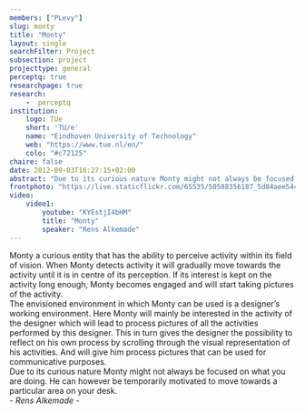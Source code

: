 ```yaml
---
members: ["PLevy"]
slug: monty
title: "Monty"
layout: single
searchFilter: Project
subsection: project
projecttype: general
perceptq: true
researchpage: true
research: 
    -  perceptq
institution:
    logo: TUe
    short: 'TU/e'
    name: "Eindhoven University of Technology"
    web: "https://www.tue.nl/en/"
    colo: "#c72125"
chaire: false
date: 2012-09-03T16:27:15+02:00
abstract: "Due to its curious nature Monty might not always be focused on what you are doing. He can however be temporarily motivated to move towards a particular area on your desk.<br/>by Rens Alkemade"
frontphoto: "https://live.staticflickr.com/65535/50588356187_5d84aee544.jpg"
video:
    video1:
        youtube: "KYEstjI4bHM"
        title: "Monty"
        speaker: "Rens Alkemade"
---
```

Monty a curious entity that has the ability to perceive activity within its field of vision. When Monty detects activity it will gradually move towards the activity until it is in centre of its perception. If its interest is kept on the activity long enough, Monty becomes engaged and will start taking pictures of the activity.  
The envisioned environment in which Monty can be used is a designer’s working environment. Here Monty will mainly be interested in the activity of the designer which will lead to process pictures of all the activities performed by this designer. This in turn gives the designer the possibility to reflect on his own process by scrolling through the visual representation of his activities. And will give him process pictures that can be used for communicative purposes.  
Due to its curious nature Monty might not always be focused on what you are doing. He can however be temporarily motivated to move towards a particular area on your desk.  
*- Rens Alkemade -*

